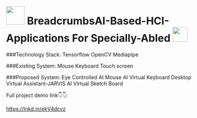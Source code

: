 # <img src="https://media.giphy.com/media/8FlwO2t0cDh7RPyzUP/giphy.gif" width="50px"> BreadcrumbsAI-Based-HCI-Applications For Specially-Abled <img src="https://media.giphy.com/media/9KNNKJ3u8QjCOatFWe/giphy.gif" width="40px">


###Technology Stack:
Tensorflow
OpenCV
Mediapipe

###Existing System:
Mouse
Keyboard
Touch screen

###Proposed System:
Eye Controlled AI Mouse
AI Virtual Keyboard
Desktop Virtual Assistant-JARVIS
AI Virtual Sketch Board

Full project demo link👇👇:

https://lnkd.in/ekV4dcvz
